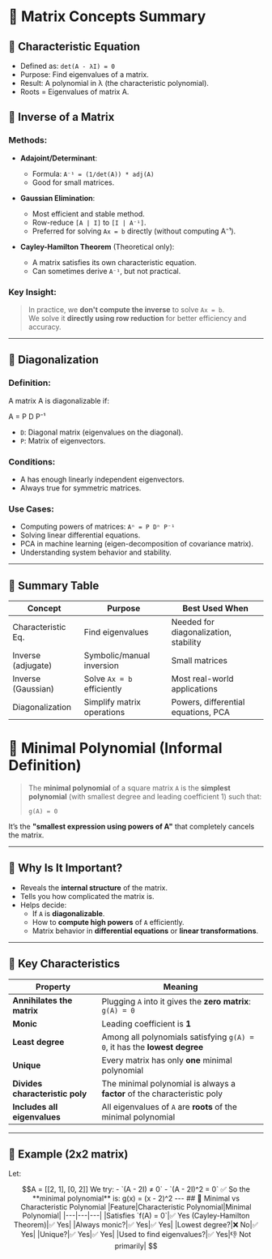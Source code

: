 # 🧮 Matrix Concepts Summary

## 🔁 Characteristic Equation
- Defined as: `det(A - λI) = 0`
- Purpose: Find eigenvalues of a matrix.
- Result: A polynomial in λ (the characteristic polynomial).
- Roots = Eigenvalues of matrix A.

## 🔄 Inverse of a Matrix

### Methods:
- **Adajoint/Determinant**: 
  - Formula: `A⁻¹ = (1/det(A)) * adj(A)`
  - Good for small matrices.

- **Gaussian Elimination**:
  - Most efficient and stable method.
  - Row-reduce `[A | I]` to `[I | A⁻¹]`.
  - Preferred for solving `Ax = b` directly (without computing A⁻¹).

- **Cayley-Hamilton Theorem** (Theoretical only):
  - A matrix satisfies its own characteristic equation.
  - Can sometimes derive `A⁻¹`, but not practical.

### Key Insight:
> In practice, we **don't compute the inverse** to solve `Ax = b`.  
> We solve it **directly using row reduction** for better efficiency and accuracy.

---

## 🔷 Diagonalization

### Definition:
A matrix A is diagonalizable if:


A = P D P⁻¹

- `D`: Diagonal matrix (eigenvalues on the diagonal).
- `P`: Matrix of eigenvectors.

### Conditions:
- A has enough linearly independent eigenvectors.
- Always true for symmetric matrices.

### Use Cases:
- Computing powers of matrices: `Aⁿ = P Dⁿ P⁻¹`
- Solving linear differential equations.
- PCA in machine learning (eigen-decomposition of covariance matrix).
- Understanding system behavior and stability.

---

## 🧠 Summary Table

| Concept               | Purpose                             | Best Used When                             |
|----------------------|-------------------------------------|--------------------------------------------|
| Characteristic Eq.   | Find eigenvalues                    | Needed for diagonalization, stability      |
| Inverse (adjugate)   | Symbolic/manual inversion           | Small matrices                             |
| Inverse (Gaussian)   | Solve `Ax = b` efficiently          | Most real-world applications               |
| Diagonalization      | Simplify matrix operations          | Powers, differential equations, PCA        |
# 🔹 Minimal Polynomial (Informal Definition)

> The **minimal polynomial** of a square matrix `A` is the **simplest polynomial** (with smallest degree and leading coefficient 1) such that:
>
> ```
> g(A) = 0
> ```

It’s the **"smallest expression using powers of A"** that completely cancels the matrix.

---

## 🧠 Why Is It Important?

- Reveals the **internal structure** of the matrix.
- Tells you how complicated the matrix is.
- Helps decide:
  - If `A` is **diagonalizable**.
  - How to **compute high powers** of `A` efficiently.
  - Matrix behavior in **differential equations** or **linear transformations**.

---

## 🔑 Key Characteristics

| Property                        | Meaning                                                                 |
|---------------------------------|-------------------------------------------------------------------------|
| **Annihilates the matrix**      | Plugging `A` into it gives the **zero matrix**: `g(A) = 0`              |
| **Monic**                       | Leading coefficient is **1**                                            |
| **Least degree**                | Among all polynomials satisfying `g(A) = 0`, it has the **lowest degree** |
| **Unique**                      | Every matrix has only **one** minimal polynomial                        |
| **Divides characteristic poly**| The minimal polynomial is always a **factor** of the characteristic poly |
| **Includes all eigenvalues**   | All eigenvalues of `A` are **roots** of the minimal polynomial          |

---

## 🧪 Example (2x2 matrix)

Let:

```math
A = [[2, 1],
     [0, 2]]
We try:

- `(A - 2I) ≠ 0`
    
- `(A - 2I)^2 = 0`
    

✅ So the **minimal polynomial** is:
g(x) = (x - 2)^2



---

## 🔁 Minimal vs Characteristic Polynomial

|Feature|Characteristic Polynomial|Minimal Polynomial|
|---|---|---|
|Satisfies `f(A) = 0`|✅ Yes (Cayley-Hamilton Theorem)|✅ Yes|
|Always monic?|✅ Yes|✅ Yes|
|Lowest degree?|❌ No|✅ Yes|
|Unique?|✅ Yes|✅ Yes|
|Used to find eigenvalues?|✅ Yes|👎 Not primarily|
